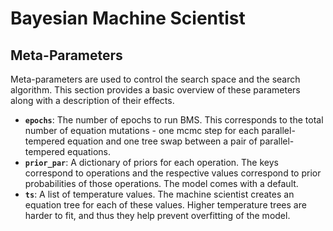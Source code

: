 # Bayesian Machine Scientist

## Meta-Parameters

Meta-parameters are used to control the search space and the search algorithm. This section provides a basic overview of these parameters along with a description of their effects. 

- **`epochs`**: The number of epochs to run BMS. This corresponds to the total number of equation mutations - one mcmc step for each parallel-tempered equation and one tree swap between a pair of parallel-tempered equations.
- **`prior_par`**: A dictionary of priors for each operation. The keys correspond to operations and the respective values correspond to prior probabilities of those operations. The model comes with a default.  
- **`ts`**: A list of temperature values. The machine scientist creates an equation tree for each of these values. Higher temperature trees are harder to fit, and thus they help prevent overfitting of the model.

